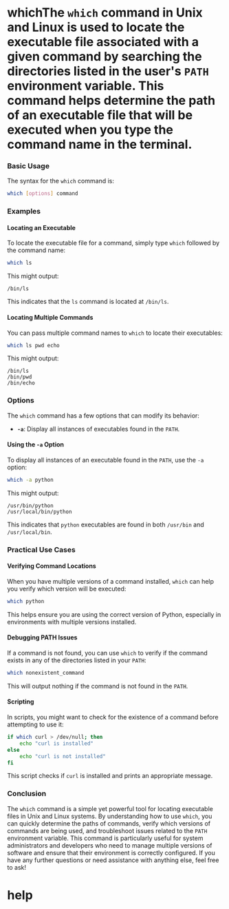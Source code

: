 # whichThe `which` command in Unix and Linux is used to locate the executable file associated with a given command by searching the directories listed in the user's `PATH` environment variable. This command helps determine the path of an executable file that will be executed when you type the command name in the terminal.

### Basic Usage

The syntax for the `which` command is:

```sh
which [options] command
```

### Examples

#### Locating an Executable

To locate the executable file for a command, simply type `which` followed by the command name:

```sh
which ls
```

This might output:

```
/bin/ls
```

This indicates that the `ls` command is located at `/bin/ls`.

#### Locating Multiple Commands

You can pass multiple command names to `which` to locate their executables:

```sh
which ls pwd echo
```

This might output:

```
/bin/ls
/bin/pwd
/bin/echo
```

### Options

The `which` command has a few options that can modify its behavior:

- **`-a`**: Display all instances of executables found in the `PATH`.

#### Using the `-a` Option

To display all instances of an executable found in the `PATH`, use the `-a` option:

```sh
which -a python
```

This might output:

```
/usr/bin/python
/usr/local/bin/python
```

This indicates that `python` executables are found in both `/usr/bin` and `/usr/local/bin`.

### Practical Use Cases

#### Verifying Command Locations

When you have multiple versions of a command installed, `which` can help you verify which version will be executed:

```sh
which python
```

This helps ensure you are using the correct version of Python, especially in environments with multiple versions installed.

#### Debugging PATH Issues

If a command is not found, you can use `which` to verify if the command exists in any of the directories listed in your `PATH`:

```sh
which nonexistent_command
```

This will output nothing if the command is not found in the `PATH`.

#### Scripting

In scripts, you might want to check for the existence of a command before attempting to use it:

```sh
if which curl > /dev/null; then
    echo "curl is installed"
else
    echo "curl is not installed"
fi
```

This script checks if `curl` is installed and prints an appropriate message.

### Conclusion

The `which` command is a simple yet powerful tool for locating executable files in Unix and Linux systems. By understanding how to use `which`, you can quickly determine the paths of commands, verify which versions of commands are being used, and troubleshoot issues related to the `PATH` environment variable. This command is particularly useful for system administrators and developers who need to manage multiple versions of software and ensure that their environment is correctly configured. If you have any further questions or need assistance with anything else, feel free to ask!

# help 

```

```
